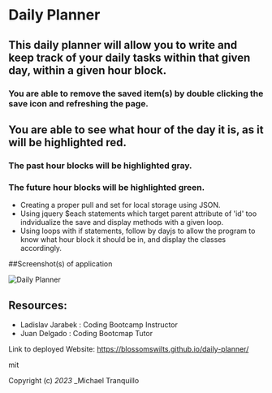 # Daily Planner

## This daily planner will allow you to write and keep track of your daily tasks within that given day, within a given hour block. 

### You are able to remove the saved item(s) by double clicking the save icon and refreshing the page. 

## You are able to see what hour of the day it is, as it will be highlighted red.
### The past hour blocks will be highlighted gray.
### The future hour blocks will be highlighted green.

* Creating a proper pull and set for local storage using JSON.
* Using jquery $each statements which target parent attribute of 'id' too indvidualize the save and display methods with a given loop.
* Using loops with if statements, follow by dayjs to allow the program to know what hour block it should be in, and display the classes accordingly. 


##Screenshot(s) of application

![Daily Planner](https://user-images.githubusercontent.com/117021869/235739710-258412b9-8d1f-4c46-bcd2-e41095980a0a.jpg)


## Resources:

* Ladislav Jarabek : Coding Bootcamp Instructor
* Juan Delgado : Coding Bootcmap Tutor

Link to deployed Website: https://blossomswilts.github.io/daily-planner/

mit

Copyright (c) _2023_ _Michael Tranquillo
